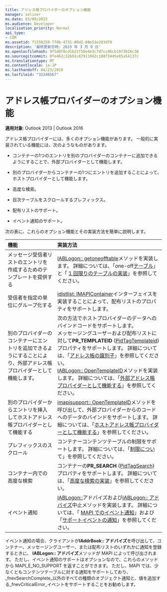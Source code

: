 ```yaml
---
title: アドレス帳プロバイダーのオプション機能
manager: soliver
ms.date: 03/09/2015
ms.audience: Developer
localization_priority: Normal
api_type:
- COM
ms.assetid: f1558259-7f0b-4731-80d2-88e51e203df0
description: '最終更新日時: 2015 年 3 月 9 日'
ms.openlocfilehash: 9f5d8f0cd1b21f58e4e5c7d7ccd6cb19f3626c38
ms.sourcegitcommit: 8fe462c32b91c87911942c188f3445e85a54137c
ms.translationtype: MT
ms.contentlocale: ja-JP
ms.lasthandoff: 04/23/2019
ms.locfileid: "32348567"
---
```

# <a name="optional-features-for-address-book-providers"></a>アドレス帳プロバイダーのオプション機能

  
  
**適用対象**: Outlook 2013 | Outlook 2016 
  
アドレス帳プロバイダーには、多くのオプション機能があります。 一般的に実装されている機能には、次のようなものがあります。
  
- コンテナーの1つのエントリを別のプロバイダーのコンテナーに追加できるようにすることで、外部プロバイダーとして機能します。
    
- 別のプロバイダーからコンテナーの1つにエントリを追加することによって、ホストプロバイダーとして機能します。
    
- 高度な検索。
    
- 目次テーブルをスクロールするプレフィックス。
    
- 配布リストのサポート。
    
- イベント通知のサポート。
    
次の表に、これらのオプション機能とその実装方法を簡単に説明します。
  
|**機能**|**実装方法**|
|:-----|:-----|
|メッセージ受信者リストのエントリを作成するためのテンプレートを提供する  <br/> |[IABLogon:: getoneofftable](iablogon-getoneofftable.md)メソッドを実装します。 詳細については、「one-off[テーブル](one-off-tables.md)」と「 [1 回限りのテーブルの実装](implementing-one-off-tables.md)」を参照してください。  <br/> |
|受信者を指定の単位にグループ化する  <br/> |[idistlist: IMAPIContainer](idistlistimapicontainer.md)インターフェイスを実装することによって、配布リストのプロパティをサポートします。  <br/> |
|別のプロバイダーのコンテナーにエントリを追加できるようにすることにより、外部アドレス帳プロバイダーとして機能します。  <br/> | 次の方法でホストプロバイダーのデータへのバインドコードをサポートします。  <br/>  メッセージングユーザーおよび配布リストに対して**PR_TEMPLATEID** ([PidTagTemplateid](pidtagtemplateid-canonical-property.md)) プロパティをサポートします。 詳細については、「[アドレス帳の識別子](address-book-identifiers.md)」を参照してください。  <br/>  [IABLogon:: OpenTemplateID](iablogon-opentemplateid.md)メソッドを実装します。 詳細については、「[外部アドレス帳プロバイダーとして機能する](acting-as-a-foreign-address-book-provider.md)」を参照してください。  <br/> |
|別のプロバイダーからエントリを挿入してホストアドレス帳プロバイダーとして機能する  <br/> |[imapisupport:: OpenTemplateID](imapisupport-opentemplateid.md)メソッドを呼び出して、外部プロバイダーからのコードへのデータのバインドをサポートします。 詳細については、「[ホストアドレス帳プロバイダーとして機能する](acting-as-a-host-address-book-provider.md)」を参照してください。  <br/> |
|プレフィックスのスクロール  <br/> |コンテナーコンテンツテーブルの制限をサポートします。 詳細については、「[制限につい](about-restrictions.md)て」を参照してください。  <br/> |
|コンテナー内での高度な検索  <br/> |コンテナーの**PR_SEARCH** ([PidTagSearch](pidtagsearch-canonical-property.md)) プロパティをサポートします。 詳細については、「[高度な検索の実装](implementing-advanced-searching.md)」を参照してください。  <br/> |
|イベント通知  <br/> |[IABLogon::](iablogon-advise.md)アドバイズおよび[IABLogon:: アドバイズ](iablogon-unadvise.md)中止メソッドを実装します。 詳細については、「 [MAPI でのイベント通知](event-notification-in-mapi.md)」および「[サポートイベントの通知](supporting-event-notification.md)」を参照してください。  <br/> |
   
イベント通知の場合、クライアントが**IAddrBook:: アドバイズ**を呼び出して、コンテナー、メッセージングユーザー、または配布リストのいずれかに通知を登録するときに、 **IABLogon:: アドバイズ**メソッドが MAPI によって呼び出されます。 ただし、イベント通知のサポートはオプションなので、これらのメソッドから MAPI_E_NO_SUPPORT を返すことができます。 ただし、MAPI では、少なくともコンテンツテーブルに対する通知をサポートしており、 _fnevSearchComplete_以外のすべての種類のオブジェクト通知と、値を追加する_fnevCriticalError_イベントをサポートすることをお勧めします。 
  

